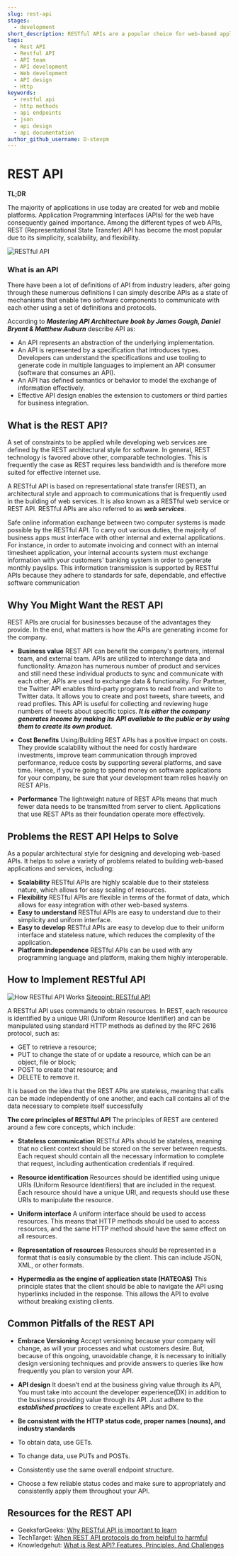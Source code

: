 ```yaml
---
slug: rest-api
stages:
  - development
short_description: RESTful APIs are a popular choice for web-based applications due to their simplicity, scalability, and flexibility. By following the core principles of REST, the product team can create APIs that are easy to understand, develop, and scale.
tags:
  - Rest API
  - Restful API
  - API team
  - API development
  - Web development
  - API design
  - Http
keywords:
  - restful api
  - http methods
  - api endpoints
  - json
  - api design
  - api documentation
author_github_username: D-stevpm
---
```


# REST API

**TL;DR**

The majority of applications in use today are created for web and mobile platforms. Application Programming Interfaces (APIs) for the web have consequently gained importance. Among the different types of web APIs, REST (Representational State Transfer) API has become the most popular due to its simplicity, scalability, and flexibility.

![RESTful API](/files/what_is_rest_api.png)

### What is an API 

There have been a lot of definitions of API from industry leaders, after going through these numerous definitions I can simply describe APIs as a state of mechanisms that enable two software components to communicate with each other using a set of definitions and protocols. 

According to ***Mastering API Architecture book by James Gough, Daniel Bryant & Matthew Auburn*** describe API as: 

*  An API represents an abstraction of the underlying implementation.
*  An API is represented by a specification that introduces types. Developers can understand the specifications and use tooling to generate code in multiple languages to implement an API consumer (software that consumes an API).
*  An API has defined semantics or behavior to model the exchange of information effectively.
*  Effective API design enables the extension to customers or third parties for business integration.

## What is the REST API?

A set of constraints to be applied while developing web services are defined by the REST architectural style for software. In general, REST technology is favored above other, comparable technologies. This is frequently the case as REST requires less bandwidth and is therefore more suited for effective internet use.

A RESTful API is based on representational state transfer (REST), an architectural style and approach to communications that is frequently used in the building of web services. It is also known as a RESTful web service or REST API. RESTful APIs are also referred to as ***web services***.

Safe online information exchange between two computer systems is made possible by the RESTful API. To carry out various duties, the majority of business apps must interface with other internal and external applications. For instance, in order to automate invoicing and connect with an internal timesheet application, your internal accounts system must exchange information with your customers' banking system in order to generate monthly payslips. This information transmission is supported by RESTful APIs because they adhere to standards for safe, dependable, and effective software communication

## Why You Might Want the REST API

REST APIs are crucial for businesses because of the advantages they provide. In the end, what matters is how the APIs are generating income for the company.

* **Business value** REST API can benefit the company's partners, internal team, and external team. APIs are utilized to interchange data and functionality. Amazon has numerous number of product and services and still need these individual products to sync and communicate with each other, APIs are used to exchange data & functionality. For Partner, the Twitter API enables third-party programs to read from and write to Twitter data. It allows you to create and post tweets, share tweets, and read profiles. This API is useful for collecting and reviewing huge numbers of tweets about specific topics. ***It is either the company generates income by making its API available to the public or by using them to create its own product.***

* **Cost Benefits** Using/Building REST APIs has a positive impact on costs. They provide scalability without the need for costly hardware investments, improve team communication through improved performance, reduce costs by supporting several platforms, and save time. Hence, if you're going to spend money on software applications for your company, be sure that your development team relies heavily on REST APIs.

* **Performance** The lightweight nature of REST APIs means that much fewer data needs to be transmitted from server to client. Applications that use REST APIs as their foundation operate more effectively.

## Problems the REST API Helps to Solve

As a popular architectural style for designing and developing web-based APIs. It helps to solve a variety of problems related to building web-based applications and services, including:

*  **Scalability** RESTful APIs are highly scalable due to their stateless nature, which allows for easy scaling of resources.
*  **Flexibility** RESTful APIs are flexible in terms of the format of data, which allows for easy integration with other web-based systems.
*  **Easy to understand** RESTful APIs are easy to understand due to their simplicity and uniform interface.
*  **Easy to develop** RESTful APIs are easy to develop due to their uniform interface and stateless nature, which reduces the complexity of the application.
*  **Platform independence** RESTful APIs can be used with any programming language and platform, making them highly interoperable.

## How to Implement RESTful API

![How RESTful API Works](/files/how_restful_api_works.jpg)
[Sitepoint: RESTful API](https://www.sitepoint.com/creating-restful-apis-express-4/#creating-the-api-for-the-movie-app)

A RESTful API uses commands to obtain resources. In REST, each resource is identified by a unique URI (Uniform Resource Identifier) and can be manipulated using standard HTTP methods as defined by the RFC 2616 protocol, such as:  

* GET to retrieve a resource;
* PUT to change the state of or update a resource, which can be an object, file or block;
* POST to create that resource; and
* DELETE to remove it.

It is based on the idea that the REST APIs are stateless, meaning that calls can be made independently of one another, and each call contains all of the data necessary to complete itself successfully

**The core principles of RESTful API**
The principles of REST are centered around a few core concepts, which include:

*  **Stateless communication** RESTful APIs should be stateless, meaning that no client context should be stored on the server between requests. Each request should contain all the necessary information to complete that request, including authentication credentials if required.

*  **Resource identification** Resources should be identified using unique URIs (Uniform Resource Identifiers) that are included in the request. Each resource should have a unique URI, and requests should use these URIs to manipulate the resource.
*  **Uniform interface** A uniform interface should be used to access resources. This means that HTTP methods should be used to access resources, and the same HTTP method should have the same effect on all resources.
*  **Representation of resources** Resources should be represented in a format that is easily consumable by the client. This can include JSON, XML, or other formats.
*  **Hypermedia as the engine of application state (HATEOAS)** This principle states that the client should be able to navigate the API using hyperlinks included in the response. This allows the API to evolve without breaking existing clients.

## Common Pitfalls of the REST API

* **Embrace Versioning** Accept versioning because your company will change, as will your processes and what customers desire. But, because of this ongoing, unavoidable change, it is necessary to initially design versioning techniques and provide answers to queries like how frequently you plan to version your API.

* **API design** It doesn’t end at the business giving value through its API, You must take into account the developer experience(DX) in addition to the business providing value through its API. Just adhere to the ***established practices*** to create excellent APIs and DX.

* **Be consistent with the HTTP status code, proper names (nouns), and industry standards**
* To obtain data, use GETs.
* To change data, use PUTs and POSTs.
* Consistently use the same overall endpoint structure.
* Choose a few reliable status codes and make sure to appropriately and consistently
apply them throughout your API.

## Resources for the REST API

* GeeksforGeeks: [Why RESTful API is important to learn](https://www.geeksforgeeks.org/why-rest-api-is-important-to-learn/)
* TechTarget: [When REST API protocols do from helpful to harmful ](https://www.techtarget.com/searchapparchitecture/feature/When-REST-API-protocols-go-from-helpful-to-harmful)
* Knowledgehut: [What is Rest API? Features, Principles, And Challenges](https://www.knowledgehut.com/blog/programming/rest-api#features-of-rest-api)

